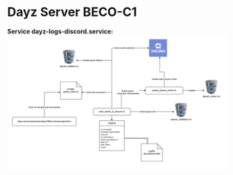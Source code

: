 # Dayz Server BECO-C1

**Service dayz-logs-discord.service:** <br />
![dayz-logs-discord.service](docs/img/dayz-logs-discord.service.png)